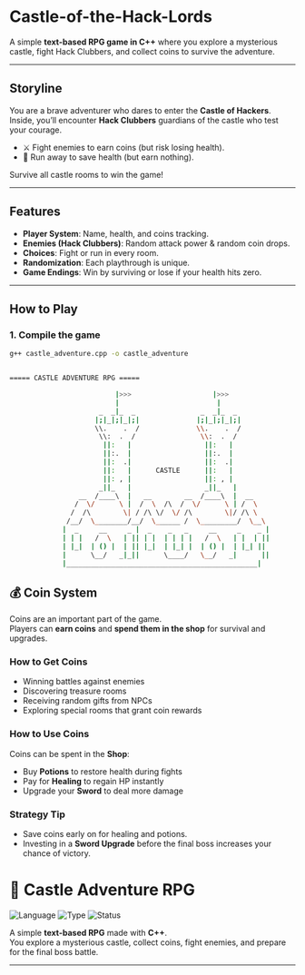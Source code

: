 # Castle-of-the-Hack-Lords

A simple **text-based RPG game in C++** where you explore a mysterious castle, fight Hack Clubbers, and collect coins to survive the adventure.  

---

## Storyline  
You are a brave adventurer who dares to enter the **Castle of Hackers**.  
Inside, you’ll encounter **Hack Clubbers** guardians of the castle who test your courage.  

- ⚔️ Fight enemies to earn coins (but risk losing health).  
- 🏃 Run away to save health (but earn nothing).  

Survive all castle rooms to win the game!  

---

## Features  
- **Player System**: Name, health, and coins tracking.  
- **Enemies (Hack Clubbers)**: Random attack power & random coin drops.  
- **Choices**: Fight or run in every room.  
- **Randomization**: Each playthrough is unique.  
- **Game Endings**: Win by surviving or lose if your health hits zero.  

---
## How to Play

### 1. Compile the game
```bash
g++ castle_adventure.cpp -o castle_adventure


===== CASTLE ADVENTURE RPG =====

                          |>>>                    |>>>
                          |                        |
                      _  _|_  _                _  _|_  _
                     |;|_|;|_|;|              |;|_|;|_|;|
                     \\.    .  /              \\.    .  /
                      \\:  .  /                \\:  .  /
                       ||:   |                  ||:   |
                       ||:.  |                  ||:.  |
                       ||:  .|                  ||:  .|
                       ||:   |      CASTLE      ||:   |
                       ||: , |                  ||: , |
                      _||_   |                  _||_   |
                 __  /____\  |   __        __  /____\  |  __
                /  \/      \ |  /  \  /\  /  \/      \ | /  \
               /  /\        \| / /\ \/  \/ /\        \|/ /\ \
              /__/  \________/__/  \______ /  \_________/  \__\
             |  _     __     _ |  _    _   _     __     _    _ |
             | | |   /  \   | || | |  | | | |   /  \   | |  | ||
             | |_|  | () |  | || |_|  | |_| |  | () |  | |_| ||
             |      \__/   _|_||      \____/   \__/   _|      ||
             |_______________________________________________|

```
## 💰 Coin System

Coins are an important part of the game.  
Players can **earn coins** and **spend them in the shop** for survival and upgrades.

### How to Get Coins
- Winning battles against enemies  
- Discovering treasure rooms  
- Receiving random gifts from NPCs  
- Exploring special rooms that grant coin rewards  

### How to Use Coins
Coins can be spent in the **Shop**:
- Buy **Potions** to restore health during fights  
- Pay for **Healing** to regain HP instantly  
- Upgrade your **Sword** to deal more damage  

### Strategy Tip
- Save coins early on for healing and potions.  
- Investing in a **Sword Upgrade** before the final boss increases your chance of victory.  

# 🏰 Castle Adventure RPG

![Language](https://img.shields.io/badge/language-C++-blue.svg)
![Type](https://img.shields.io/badge/game-Text--based-lightgrey.svg)
![Status](https://img.shields.io/badge/status-Completed-brightgreen.svg)

A simple **text-based RPG** made with **C++**.  
You explore a mysterious castle, collect coins, fight enemies, and prepare for the final boss battle.  

---


